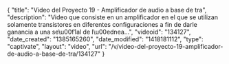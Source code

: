 {
    "title": "Video del Proyecto 19 -  Amplificador de audio a base de tra",
    "description": "Video que consiste en un amplificador en el que se utilizan solamente transistores en diferentes configuraciones a fin de darle ganancia a una se\u00f1al de l\u00ednea...",
    "videoid": "134127",
    "date_created": "1385165260",
    "date_modified": "1418181112",
    "type": "captivate",
    "layout": "video",
    "url": "\/v\/video-del-proyecto-19-amplificador-de-audio-a-base-de-tra\/134127"
}